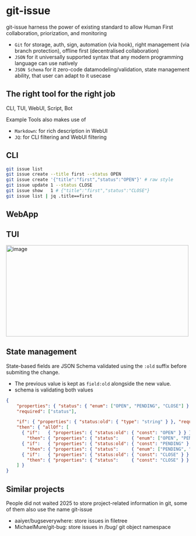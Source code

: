 # git-issue


git-issue harness the power of existing standard to allow Human First collaboration, priorization, and monitoring
- `Git` for storage, auth, sign, automation (via hook), right management (via branch protection), offline first (decentralised collaboration)
- `JSON` for it universally supported syntax that any modern programming language can use natively
- `JSON Schema` for it zero-code datamodeling/validation, state management ability, that user can adapt to it usecase

## The right tool for the right job

CLI, TUI, WebUI, Script, Bot

Example Tools also makes use of
- `Markdown`: for rich description in WebUI
- `JQ`: for CLI filtering and WebUI filtering

## CLI

```sh
git issue list
git issue create --title first --status OPEN
git issue create '{"title":"first","status":"OPEN"}' # raw style
git issue update 1 --status CLOSE
git issue show   1 # {"title":"first","status":"CLOSE"}
git issue list | jq .title==first 
```

## WebApp


## TUI

<img width="500" height="250" alt="image" src="https://github.com/user-attachments/assets/ed69970e-3199-4b6c-b66e-7eb75f17ebe2" />


## State management

State-based fields are JSON Schema validated using the `:old` suffix before submiting the change.
- The previous value is kept as `field:old` alongside the new value.
- schema is validating both values 

```json
{
    "properties": { "status": { "enum": ["OPEN", "PENDING", "CLOSE"] } },
    "required": ["status"],

    "if": { "properties": { "status:old": { "type": "string" } }, "required": ["status:old"] },
    "then": { "allOf": [
      { "if":   { "properties": { "status:old": { "const": "OPEN" } } },
        "then": { "properties": { "status":     { "enum": ["OPEN", "PENDING"] } } } },
      { "if":   { "properties": { "status:old": { "const": "PENDING" } } },
        "then": { "properties": { "status":     { "enum": ["PENDING", "CLOSE"] } } } },
      { "if":   { "properties": { "status:old": { "const": "CLOSE" } } },
        "then": { "properties": { "status":     { "const": "CLOSE" } } } }
    ] }
}
```

## Similar projects
People did not waited 2025 to store project-related information in git, some of them also use the name git-issue
- aaiyer/bugseverywhere: store issues in filetree
- MichaelMure/git-bug: store issues in /bug/ git object namespace